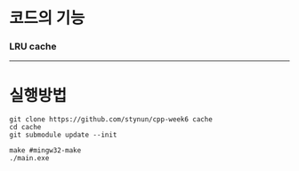 # 코드의 기능
###  LRU cache
------------------------------------------------------------
# 실행방법
```
git clone https://github.com/stynun/cpp-week6 cache
cd cache
git submodule update --init

make #mingw32-make
./main.exe
```